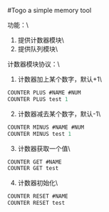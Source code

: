 #Togo a simple memory tool

功能：\  
1. 提供计数器模块\
2. 提供队列模块\  

计数器模块协议：\
1. 计数器加上某个数字，默认+1\ 
```c
COUNTER PLUS #NAME #NUM
COUNTER PLUS test 1
```
2. 计数器减去某个数字，默认-1\
```c
COUNTER MINUS #NAME #NUM
COUNTER MINUS test 1
```
3. 计数器获取一个值\
```c
COUNTER GET #NAME
COUNTER GET test
```
4. 计数器初始化\ 
```c
COUNTER RESET #NAME
COUNTER RESET test
```
